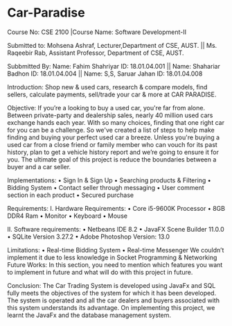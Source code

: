# Car-Paradise

Course No: CSE 2100
|Course Name: Software Development-II

Submitted to:
Mohsena Ashraf, Lecturer,Department of CSE, AUST. || Ms. Raqeebir Rab, Assistant Professor, Department of CSE, AUST.

Subbmitted By:
Name: Fahim Shahriyar					    ID: 18.01.04.001 ||
Name: Shahariar Badhon					    ID: 18.01.04.004 ||
Name: S,S, Saruar Jahan					    ID: 18.01.04.008


Introduction:
Shop new & used cars, research & compare models, find sellers, calculate payments, sell/trade your car & more at CAR PARADISE.

Objective:
If you’re a looking to buy a used car, you're far from alone. Between private-party and dealership sales, nearly 40 million used cars exchange hands each year. With so many choices, finding that one right car for you can be a challenge. So we've created a list of steps to help make finding and buying your perfect used car a breeze. Unless you're buying a used car from a close friend or family member who can vouch for its past history, plan to get a vehicle history report and we’re going to ensure it for you. The ultimate goal of this project is reduce the boundaries between a buyer and a car seller.

Implementations:
•	Sign In & Sign Up
•	Searching products & Filtering
•	Bidding System
•	Contact seller through messaging
•	User comment section in each product
•	Secured purchase

Requirements:
I.	Hardware Requirements:
•	Core i5-9600K Processor
•	8GB DDR4 Ram
•	Monitor
•	Keyboard
•	Mouse

II.	Software requirements:
•	Netbeans IDE 8.2
•	JavaFX Scene Builder 11.0.0
•	SQLite Version 3.27.2
•	Adobe Photoshop Version: 13.0


Limitations:
•	Real-time Bidding System
•	Real-time Messenger
We couldn’t implement it due to less knowledge in Socket Programming & Networking
Future Works:
In this section, you need to mention which features you want to implement in future and what will do with this project in future.


Conclusion:
The Car Trading System is developed using JavaFx and SQL fully meets the objectives of the system for which it has been developed. The system is operated and all the car dealers and buyers associated with this system understands its advantage. On implementing this project, we learnt the JavaFx and the database management system.

